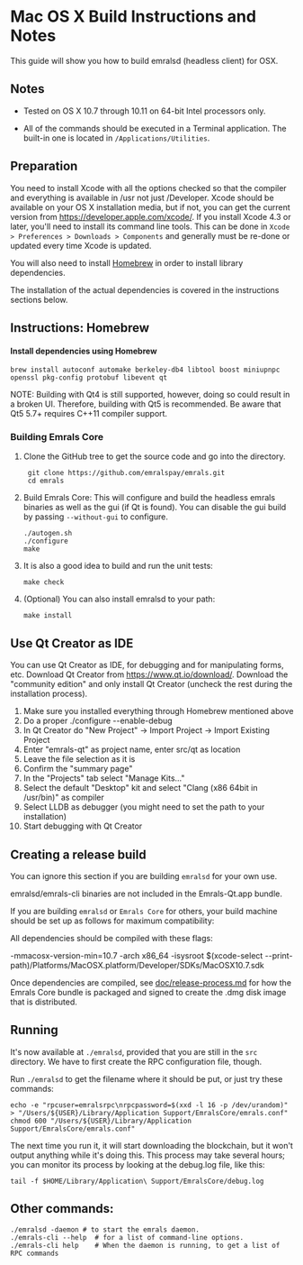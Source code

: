 Mac OS X Build Instructions and Notes
====================================
This guide will show you how to build emralsd (headless client) for OSX.

Notes
-----

* Tested on OS X 10.7 through 10.11 on 64-bit Intel processors only.

* All of the commands should be executed in a Terminal application. The
built-in one is located in `/Applications/Utilities`.

Preparation
-----------

You need to install Xcode with all the options checked so that the compiler
and everything is available in /usr not just /Developer. Xcode should be
available on your OS X installation media, but if not, you can get the
current version from https://developer.apple.com/xcode/. If you install
Xcode 4.3 or later, you'll need to install its command line tools. This can
be done in `Xcode > Preferences > Downloads > Components` and generally must
be re-done or updated every time Xcode is updated.

You will also need to install [Homebrew](http://brew.sh) in order to install library
dependencies.

The installation of the actual dependencies is covered in the instructions
sections below.

Instructions: Homebrew
----------------------

#### Install dependencies using Homebrew

    brew install autoconf automake berkeley-db4 libtool boost miniupnpc openssl pkg-config protobuf libevent qt

NOTE: Building with Qt4 is still supported, however, doing so could result in a broken UI. Therefore, building with Qt5 is recommended. Be aware that Qt5 5.7+ requires C++11 compiler support.

### Building Emrals Core

1. Clone the GitHub tree to get the source code and go into the directory.

        git clone https://github.com/emralspay/emrals.git
        cd emrals

2.  Build Emrals Core:
    This will configure and build the headless emrals binaries as well as the gui (if Qt is found).
    You can disable the gui build by passing `--without-gui` to configure.

        ./autogen.sh
        ./configure
        make

3.  It is also a good idea to build and run the unit tests:

        make check

4.  (Optional) You can also install emralsd to your path:

        make install

Use Qt Creator as IDE
------------------------
You can use Qt Creator as IDE, for debugging and for manipulating forms, etc.
Download Qt Creator from https://www.qt.io/download/. Download the "community edition" and only install Qt Creator (uncheck the rest during the installation process).

1. Make sure you installed everything through Homebrew mentioned above
2. Do a proper ./configure --enable-debug
3. In Qt Creator do "New Project" -> Import Project -> Import Existing Project
4. Enter "emrals-qt" as project name, enter src/qt as location
5. Leave the file selection as it is
6. Confirm the "summary page"
7. In the "Projects" tab select "Manage Kits..."
8. Select the default "Desktop" kit and select "Clang (x86 64bit in /usr/bin)" as compiler
9. Select LLDB as debugger (you might need to set the path to your installation)
10. Start debugging with Qt Creator

Creating a release build
------------------------
You can ignore this section if you are building `emralsd` for your own use.

emralsd/emrals-cli binaries are not included in the Emrals-Qt.app bundle.

If you are building `emralsd` or `Emrals Core` for others, your build machine should be set up
as follows for maximum compatibility:

All dependencies should be compiled with these flags:

 -mmacosx-version-min=10.7
 -arch x86_64
 -isysroot $(xcode-select --print-path)/Platforms/MacOSX.platform/Developer/SDKs/MacOSX10.7.sdk

Once dependencies are compiled, see [doc/release-process.md](release-process.md) for how the Emrals Core
bundle is packaged and signed to create the .dmg disk image that is distributed.

Running
-------

It's now available at `./emralsd`, provided that you are still in the `src`
directory. We have to first create the RPC configuration file, though.

Run `./emralsd` to get the filename where it should be put, or just try these
commands:

    echo -e "rpcuser=emralsrpc\nrpcpassword=$(xxd -l 16 -p /dev/urandom)" > "/Users/${USER}/Library/Application Support/EmralsCore/emrals.conf"
    chmod 600 "/Users/${USER}/Library/Application Support/EmralsCore/emrals.conf"

The next time you run it, it will start downloading the blockchain, but it won't
output anything while it's doing this. This process may take several hours;
you can monitor its process by looking at the debug.log file, like this:

    tail -f $HOME/Library/Application\ Support/EmralsCore/debug.log

Other commands:
-------

    ./emralsd -daemon # to start the emrals daemon.
    ./emrals-cli --help  # for a list of command-line options.
    ./emrals-cli help    # When the daemon is running, to get a list of RPC commands
